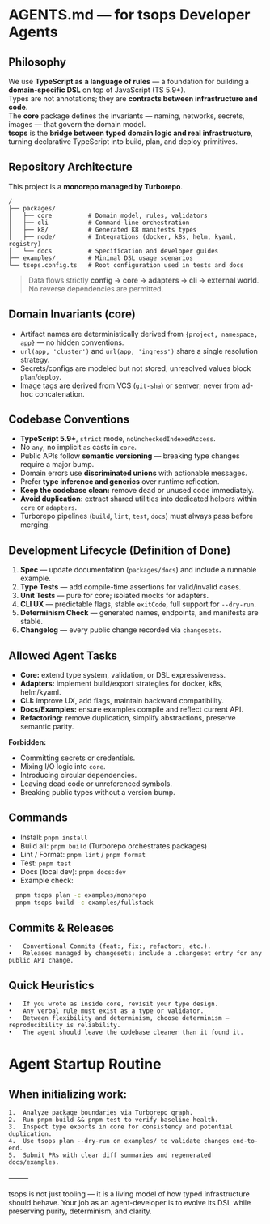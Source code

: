 # AGENTS.md — for tsops Developer Agents

## Philosophy
We use **TypeScript as a language of rules** — a foundation for building a **domain-specific DSL** on top of JavaScript (TS 5.9+).  
Types are not annotations; they are **contracts between infrastructure and code**.  
The **core** package defines the invariants — naming, networks, secrets, images — that govern the domain model.  
**tsops** is the **bridge between typed domain logic and real infrastructure**, turning declarative TypeScript into build, plan, and deploy primitives.

## Repository Architecture
This project is a **monorepo managed by Turborepo**.
```
/
├── packages/
│   ├── core          # Domain model, rules, validators
│   ├── cli           # Command-line orchestration
│   ├── k8/           # Generated K8 manifests types
│   ├── node/         # Integrations (docker, k8s, helm, kyaml, registry)
│   └── docs          # Specification and developer guides
├── examples/         # Minimal DSL usage scenarios
└── tsops.config.ts   # Root configuration used in tests and docs
```
> Data flows strictly **config → core → adapters → cli → external world**.  
> No reverse dependencies are permitted.

## Domain Invariants (core)
- Artifact names are deterministically derived from `{project, namespace, app}` — no hidden conventions.  
- `url(app, 'cluster')` and `url(app, 'ingress')` share a single resolution strategy.  
- Secrets/configs are modeled but not stored; unresolved values block `plan`/`deploy`.  
- Image tags are derived from VCS (`git-sha`) or semver; never from ad-hoc concatenation.

## Codebase Conventions
- **TypeScript 5.9+**, `strict` mode, `noUncheckedIndexedAccess`.  
- No `any`, no implicit `as` casts in `core`.  
- Public APIs follow **semantic versioning** — breaking type changes require a major bump.  
- Domain errors use **discriminated unions** with actionable messages.  
- Prefer **type inference and generics** over runtime reflection.  
- **Keep the codebase clean:** remove dead or unused code immediately.  
- **Avoid duplication:** extract shared utilities into dedicated helpers within `core` or `adapters`.  
- Turborepo pipelines (`build`, `lint`, `test`, `docs`) must always pass before merging.

## Development Lifecycle (Definition of Done)
1. **Spec** — update documentation (`packages/docs`) and include a runnable example.  
2. **Type Tests** — add compile-time assertions for valid/invalid cases.  
3. **Unit Tests** — pure for core; isolated mocks for adapters.  
4. **CLI UX** — predictable flags, stable `exitCode`, full support for `--dry-run`.  
5. **Determinism Check** — generated names, endpoints, and manifests are stable.  
6. **Changelog** — every public change recorded via `changesets`.

## Allowed Agent Tasks
- **Core:** extend type system, validation, or DSL expressiveness.  
- **Adapters:** implement build/export strategies for docker, k8s, helm/kyaml.  
- **CLI:** improve UX, add flags, maintain backward compatibility.  
- **Docs/Examples:** ensure examples compile and reflect current API.  
- **Refactoring:** remove duplication, simplify abstractions, preserve semantic parity.

**Forbidden:**  
- Committing secrets or credentials.  
- Mixing I/O logic into `core`.  
- Introducing circular dependencies.  
- Leaving dead code or unreferenced symbols.  
- Breaking public types without a version bump.

## Commands
- Install: `pnpm install`  
- Build all: `pnpm build` (Turborepo orchestrates packages)  
- Lint / Format: `pnpm lint` / `pnpm format`  
- Test: `pnpm test`  
- Docs (local dev): `pnpm docs:dev`  
- Example check:
```bash
  pnpm tsops plan -c examples/monorepo
  pnpm tsops build -c examples/fullstack

```


## Commits & Releases
	•	Conventional Commits (feat:, fix:, refactor:, etc.).
	•	Releases managed by changesets; include a .changeset entry for any public API change.

## Quick Heuristics
	•	If you wrote as inside core, revisit your type design.
	•	Any verbal rule must exist as a type or validator.
	•	Between flexibility and determinism, choose determinism — reproducibility is reliability.
	•	The agent should leave the codebase cleaner than it found it.

# Agent Startup Routine

## When initializing work:
	1.	Analyze package boundaries via Turborepo graph.
	2.	Run pnpm build && pnpm test to verify baseline health.
	3.	Inspect type exports in core for consistency and potential duplication.
	4.	Use tsops plan --dry-run on examples/ to validate changes end-to-end.
	5.	Submit PRs with clear diff summaries and regenerated docs/examples.

⸻

tsops is not just tooling — it is a living model of how typed infrastructure should behave.
Your job as an agent-developer is to evolve its DSL while preserving purity, determinism, and clarity.
